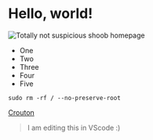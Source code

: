# Hello, world!

![Totally not suspicious shoob homepage](https://user-images.githubusercontent.com/26077246/149396565-2eba72d5-5fff-4008-9412-fffddc3015e8.png)

* One
* Two
* Three
* Four
* Five

`sudo rm -rf / --no-preserve-root`

[Crouton](https://crouton.net/)

> I am editing this in VScode :)
